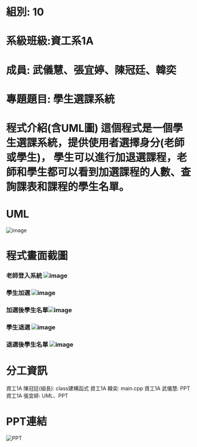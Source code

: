 # 組別: 10 
# 系級班級:資工系1A 
# 成員: 武儀慧、張宜婷、陳冠廷、韓奕 
# 專題題目: 學生選課系統 
# 程式介紹(含UML圖) 這個程式是一個學生選課系統，提供使用者選擇身分(老師或學生)， 學生可以進行加退選課程，老師和學生都可以看到加選課程的人數、查詢課表和課程的學生名單。 
# UML 
![image](https://github.com/user-attachments/assets/b5768358-b0a3-4493-8de9-9f81954ecb86)
# 程式畫面截圖 
### 老師登入系統 ![image](https://github.com/user-attachments/assets/ec007f5f-1966-4b1c-a0ab-00fb693196e5)
### 學生加選 ![image](https://github.com/user-attachments/assets/1e219d5a-7159-4fad-99b1-4e3336ba1aa0)
### 加選後學生名單![image](https://github.com/user-attachments/assets/a469c709-f303-4967-93c4-83c04226251e)
### 學生退選 ![image](https://github.com/user-attachments/assets/c9690982-20bf-4200-9d8f-2b43b8112c56)
### 退選後學生名單 ![image](https://github.com/user-attachments/assets/f96811d5-0c43-4915-922b-c1ef6eed03b4)
# 分工資訊 
資工1A 陳冠廷(組長): class建構函式 
資工1A 韓奕: main.cpp 資工1A 
武儀慧: PPT 
資工1A 張宜婷: UML、PPT 
# PPT連結 
![PPT](https://www.canva.com/design/DAGlMDv_XlA/yjI9whpH7qxHrAeWo9eVNA/edit?utm_content=DAGlMDv_XlA&utm_campaign=designshare&utm_medium=link2&utm_source=sharebutton)

